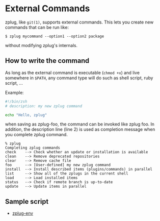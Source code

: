 # External Commands

zplug, like `git(1)`, supports external commands.
This lets you create new commands that can be run like:

```console
$ zplug mycommand --option1 --option2 package
```

without modifying zplug's internals.

## How to write the command

As long as the external command is executable (`chmod +x`) and live somewhere in `$PATH`,
any command type will do such as shell script, ruby script, ...

Example:

```zsh
#!/bin/zsh
# description: my new zplug command

echo "Hello, zplug"
```

when saving as zplug-foo, the command can be invoked like zplug foo.
In addition, the description line (line 2) is used as completion message
when you complete zplug command.

```console
% zplug
Completing zplug commands
check    --> Check whether an update or installation is available
clean    --> Remove deprecated repositories
clear    --> Remove cache file
foo      --> [User-defined] my new zplug command
install  --> Install described items (plugins/commands) in parallel
list     --> Show all of the zplugs in the current shell
load     --> Load installed items
status   --> Check if remote branch is up-to-date
update   --> Update items in parallel
```

## Sample script

- [zplug-env](../../bin/zplug-env)
